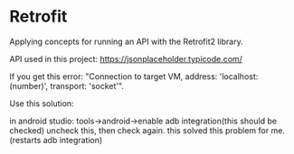 # Retrofit

Applying concepts for running an API with the Retrofit2 library. 

API used in this project: https://jsonplaceholder.typicode.com/

If you get this error:
"Connection to target VM, address: 'localhost:(number)', transport: 'socket'".

Use this solution: 

in android studio: tools->android->enable adb integration(this should be checked) 
uncheck this, then check again. this solved this problem for me. (restarts adb integration)

